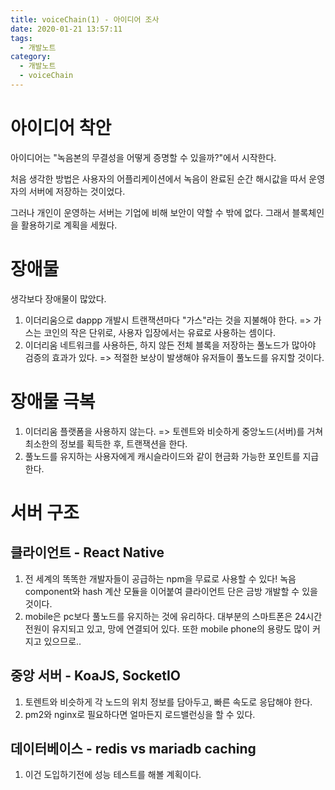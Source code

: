```yaml
---
title: voiceChain(1) - 아이디어 조사
date: 2020-01-21 13:57:11
tags:
  - 개발노트
category:
  - 개발노트
  - voiceChain
---
```


# 아이디어 착안

아이디어는 "녹음본의 무결성을 어떻게 증명할 수 있을까?"에서 시작한다.

처음 생각한 방법은 사용자의 어플리케이션에서 녹음이 완료된 순간
해시값을 따서 운영자의 서버에 저장하는 것이었다.

그러나 개인이 운영하는 서버는 기업에 비해 보안이 약할 수 밖에 없다.
그래서 블록체인을 활용하기로 계획을 세웠다.

# 장애물

생각보다 장애물이 많았다.

1. 이더리움으로 dappp 개발시 트랜잭션마다 "가스"라는 것을 지불해야 한다.
   => 가스는 코인의 작은 단위로, 사용자 입장에서는 유료로 사용하는 셈이다.
2. 이더리움 네트워크를 사용하든, 하지 않든
   전체 블록을 저장하는 풀노드가 많아야 검증의 효과가 있다.
   => 적절한 보상이 발생해야 유저들이 풀노드를 유지할 것이다.

# 장애물 극복

1. 이더리움 플랫폼을 사용하지 않는다.
   => 토렌트와 비슷하게 중앙노드(서버)를 거쳐 최소한의 정보를 획득한 후, 트랜잭션을 한다.
2. 풀노드를 유지하는 사용자에게 캐시슬라이드와 같이 현금화 가능한 포인트를 지급한다.

# 서버 구조

## 클라이언트 - React Native

1. 전 세계의 똑똑한 개발자들이 공급하는 npm을 무료로 사용할 수 있다!
   녹음 component와 hash 계산 모듈을 이어붙여 클라이언트 단은 금방 개발할 수 있을 것이다.
2. mobile은 pc보다 풀노드를 유지하는 것에 유리하다.
   대부분의 스마트폰은 24시간 전원이 유지되고 있고, 망에 연결되어 있다.
   또한 mobile phone의 용량도 많이 커지고 있으므로..

## 중앙 서버 - KoaJS, SocketIO

1. 토렌트와 비슷하게 각 노드의 위치 정보를 담아두고, 빠른 속도로 응답해야 한다.
2. pm2와 nginx로 필요하다면 얼마든지 로드밸런싱을 할 수 있다.

## 데이터베이스 - redis vs mariadb caching

1. 이건 도입하기전에 성능 테스트를 해볼 계획이다.
